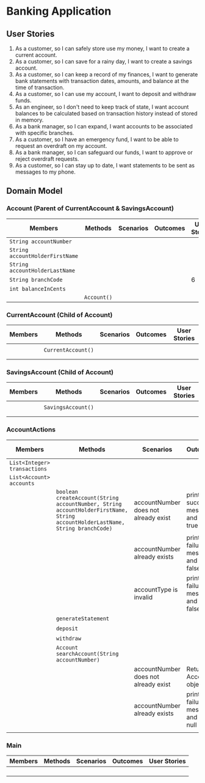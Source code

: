 # Banking Application
## User Stories
1. As a customer, so I can safely store use my money, I want to create a current account.
2. As a customer, so I can save for a rainy day, I want to create a savings account.
3. As a customer, so I can keep a record of my finances, I want to generate bank statements with transaction dates, amounts, and balance at the time of transaction.
4. As a customer, so I can use my account, I want to deposit and withdraw funds.
5. As an engineer, so I don't need to keep track of state, I want account balances to be calculated based on transaction history instead of stored in memory.
6. As a bank manager, so I can expand, I want accounts to be associated with specific branches.
7. As a customer, so I have an emergency fund, I want to be able to request an overdraft on my account.
8. As a bank manager, so I can safeguard our funds, I want to approve or reject overdraft requests.
9. As a customer, so I can stay up to date, I want statements to be sent as messages to my phone.

## Domain Model
### Account (Parent of CurrentAccount & SavingsAccount)
| Members                         | Methods     | Scenarios | Outcomes | User Stories |
|---------------------------------|-------------|-----------|----------|--------------|
| `String accountNumber`          |             |           |          |              |
| `String accountHolderFirstName` |             |           |          |              |
| `String accountHolderLastName`  |             |           |          |              |
| `String branchCode`             |             |           |          | 6            |
| `int balanceInCents`            |             |           |          |              |
|                                 | `Account()` |           |          |              |


### CurrentAccount (Child of Account)
| Members | Methods            | Scenarios | Outcomes | User Stories |
|---------|--------------------|-----------|----------|--------------|
|         |                    |           |          |              |
|         | `CurrentAccount()` |           |          |              |
|         |                    |           |          |              |
|         |                    |           |          |              |

### SavingsAccount (Child of Account)
| Members | Methods            | Scenarios | Outcomes | User Stories |
|---------|--------------------|-----------|----------|--------------|
|         |                    |           |          |              |
|         | `SavingsAccount()` |           |          |              |
|         |                    |           |          |              |
|         |                    |           |          |              |

### AccountActions
| Members                      | Methods                                                                                                                       | Scenarios                            | Outcomes                               | User Stories |
|------------------------------|-------------------------------------------------------------------------------------------------------------------------------|--------------------------------------|----------------------------------------|--------------|
| `List<Integer> transactions` |                                                                                                                               |                                      |                                        |              |
| `List<Account> accounts`     |                                                                                                                               |                                      |                                        |              |
|                              | `boolean createAccount(String accountNumber, String accountHolderFirstName, String accountHolderLastName, String branchCode)` | accountNumber does not already exist | print success message and return true  | 1-2          |
|                              |                                                                                                                               | accountNumber already exists         | print failure message and return false | 1-2          |
|                              |                                                                                                                               | accountType is invalid               | print failure message and return false | 1-2          |
|                              | `generateStatement`                                                                                                           |                                      |                                        | 3            |
|                              | `deposit`                                                                                                                     |                                      |                                        | 4            |
|                              | `withdraw`                                                                                                                    |                                      |                                        | 4            |
|                              | `Account searchAccount(String accountNumber)`                                                                                 |                                      |                                        |              |
|                              |                                                                                                                               | accountNumber does not already exist | Return Account object                  |              |
|                              |                                                                                                                               | accountNumber already exists         | print failure message and return null  |              |
|                              |                                                                                                                               |                                      |                                        |              |

### Main
| Members | Methods | Scenarios | Outcomes | User Stories |
|---------|---------|-----------|----------|--------------|
|         |         |           |          |              |
|         |         |           |          |              |
|         |         |           |          |              |
|         |         |           |          |              |
